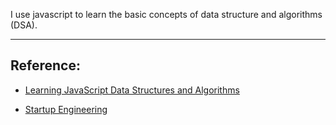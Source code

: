 I use javascript to learn the basic concepts of data structure and algorithms (DSA).
***
## Reference:
* [Learning JavaScript Data Structures and Algorithms](https://books.google.com.tw/books?id=kvxvDQAAQBAJ&pg=PA159&lpg=PA159&dq=djb2HashCode&source=bl&ots=1ovqP-pR5d&sig=p88LcxySCjWm4PcABwgvrS0n09o&hl=zh-TW&sa=X&ved=0ahUKEwij2dj-09XTAhULebwKHV2mDMwQ6AEILTAB#v=onepage&q&f=false)

* [Startup Engineering](http://blog.kdchang.cc/archive/)

